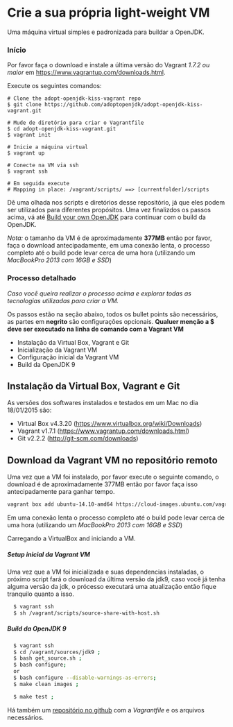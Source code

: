 # Crie a sua própria light-weight VM

Uma máquina virtual simples e padronizada para buildar a OpenJDK.


### Início

Por favor faça o download e instale a última versão do Vagrant *1.7.2 ou maior* em https://www.vagrantup.com/downloads.html.

Execute os seguintes comandos:

```
# Clone the adopt-openjdk-kiss-vagrant repo
$ git clone https://github.com/adoptopenjdk/adopt-openjdk-kiss-vagrant.git

# Mude de diretório para criar o Vagrantfile
$ cd adopt-openjdk-kiss-vagrant.git
$ vagrant init

# Inicie a máquina virtual
$ vagrant up

# Conecte na VM via ssh
$ vagrant ssh

# Em seguida execute
# Mapping in place: /vagrant/scripts/ ==> [currentfolder]/scripts
```

Dê uma olhada nos scripts e diretórios desse repositório, já que eles podem ser utilizados para diferentes propósitos. Uma vez finalizdos os passos acima, vá até [Build your own OpenJDK](../binaries/build_your_own_openjdk.md) para continuar com o build da OpenJDK.

*Nota:* o tamanho da VM é de aproximadamente **377MB** então por favor, faça o download antecipadamente, em uma conexão lenta, o processo completo até o build pode levar cerca de uma hora (utilizando um *MacBookPro 2013 com 16GB e SSD*)


### Processo detalhado

*Caso você queira realizar o processo acima e explorar todas as tecnologias utilizadas para criar a VM.*

Os passos estão na seção abaixo, todos os bullet points são necessários, as partes em **negrito** são configurações opcionais. 
**Qualuer menção a $ deve ser executado na linha de comando com a Vagrant VM**

  - Instalação da Virtual Box, Vagrant e Git
  - Inicialização da Vagrant VM
  - Configuração inicial da Vagrant VM
  - Build da OpenJDK 9

## Instalação da Virtual Box, Vagrant e Git
As versões dos softwares instalados e testados em um Mac no dia 18/01/2015 são:
  - Virtual Box v4.3.20 (https://www.virtualbox.org/wiki/Downloads)
  - Vagrant v1.7.1 (https://www.vagrantup.com/downloads.html)
  - Git v2.2.2 (http://git-scm.com/downloads)

## Download da Vagrant VM no repositório remoto
Uma vez que a VM foi instalado, por favor execute o seguinte comando, o download é de aproximadamente 377MB então por favor faça isso antecipadamente para ganhar tempo.

```bash
vagrant box add ubuntu-14.10-amd64 https://cloud-images.ubuntu.com/vagrant/utopic/current/utopic-server-cloudimg-amd64-vagrant-disk1.box;
```

Em uma conexão lenta o processo completo até o build pode levar cerca de uma hora (utilizando um *MacBookPro 2013 com 16GB e SSD*)

Carregando a VirtualBox  and iniciando a VM.

##### Setup inicial da Vagrant VM
Uma vez que a VM foi inicializada e suas dependencias instaladas, o próximo script fará o download da última versão da jdk9, caso você já tenha alguma versão da jdk, o prócesso executará uma atualização então fique tranquilo quanto a isso.

```bash
  $ vagrant ssh
  $ sh /vagrant/scripts/source-share-with-host.sh
```

##### Build da OpenJDK 9

```bash
  $ vagrant ssh
  $ cd /vagrant/sources/jdk9 ;
  $ bash get_source.sh ;
  $ bash configure;
  or 
  $ bash configure --disable-warnings-as-errors;
  $ make clean images ;
```  
```bash
  $ make test ;
```
Há também um [repositório no github](https://github.com/adoptopenjdk/adopt-openjdk-kiss-vagrant) com a *Vagrantfile* e os arquivos necessários.